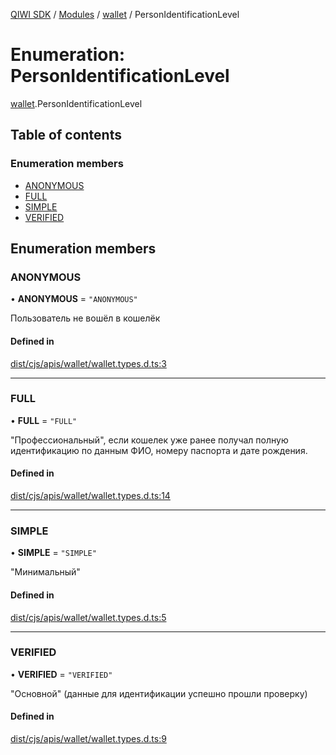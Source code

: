 [QIWI SDK](../README.md) / [Modules](../modules.md) / [wallet](../modules/wallet.md) / PersonIdentificationLevel

# Enumeration: PersonIdentificationLevel

[wallet](../modules/wallet.md).PersonIdentificationLevel

## Table of contents

### Enumeration members

- [ANONYMOUS](wallet.PersonIdentificationLevel.md#anonymous)
- [FULL](wallet.PersonIdentificationLevel.md#full)
- [SIMPLE](wallet.PersonIdentificationLevel.md#simple)
- [VERIFIED](wallet.PersonIdentificationLevel.md#verified)

## Enumeration members

### ANONYMOUS

• **ANONYMOUS** = `"ANONYMOUS"`

Пользователь не вошёл в кошелёк

#### Defined in

[dist/cjs/apis/wallet/wallet.types.d.ts:3](https://github.com/AlexXanderGrib/node-qiwi-sdk/blob/59c6cc6/dist/cjs/apis/wallet/wallet.types.d.ts#L3)

___

### FULL

• **FULL** = `"FULL"`

"Профессиональный", если кошелек уже ранее получал полную
идентификацию по данным ФИО, номеру паспорта и дате рождения.

#### Defined in

[dist/cjs/apis/wallet/wallet.types.d.ts:14](https://github.com/AlexXanderGrib/node-qiwi-sdk/blob/59c6cc6/dist/cjs/apis/wallet/wallet.types.d.ts#L14)

___

### SIMPLE

• **SIMPLE** = `"SIMPLE"`

"Минимальный"

#### Defined in

[dist/cjs/apis/wallet/wallet.types.d.ts:5](https://github.com/AlexXanderGrib/node-qiwi-sdk/blob/59c6cc6/dist/cjs/apis/wallet/wallet.types.d.ts#L5)

___

### VERIFIED

• **VERIFIED** = `"VERIFIED"`

"Основной" (данные для идентификации успешно прошли проверку)

#### Defined in

[dist/cjs/apis/wallet/wallet.types.d.ts:9](https://github.com/AlexXanderGrib/node-qiwi-sdk/blob/59c6cc6/dist/cjs/apis/wallet/wallet.types.d.ts#L9)
